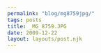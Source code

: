 ```yaml
---
permalink: "blog/mg8759jpg/"
tags: posts
title: _MG_8759.JPG
date: 2009-12-22
layout: layouts/post.njk
---
```


